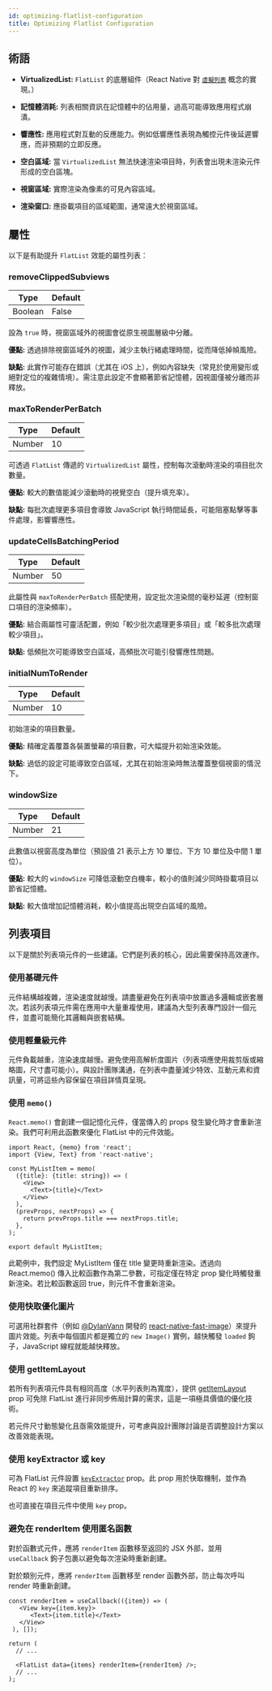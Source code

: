 ```yaml
---
id: optimizing-flatlist-configuration
title: Optimizing Flatlist Configuration
---
```


## 術語

- **VirtualizedList:** `FlatList` 的底層組件（React Native 對 [`虛擬列表`](https://bvaughn.github.io/react-virtualized/#/components/List) 概念的實現。）

- **記憶體消耗:** 列表相關資訊在記憶體中的佔用量，過高可能導致應用程式崩潰。

- **響應性:** 應用程式對互動的反應能力。例如低響應性表現為觸控元件後延遲響應，而非預期的立即反應。

- **空白區域:** 當 `VirtualizedList` 無法快速渲染項目時，列表會出現未渲染元件形成的空白區塊。

- **視窗區域:** 實際渲染為像素的可見內容區域。

- **渲染窗口:** 應掛載項目的區域範圍，通常遠大於視窗區域。

## 屬性

以下是有助提升 `FlatList` 效能的屬性列表：

### removeClippedSubviews

| Type    | Default |
| ------- | ------- |
| Boolean | False   |

設為 `true` 時，視窗區域外的視圖會從原生視圖層級中分離。

**優點:** 透過排除視窗區域外的視圖，減少主執行緒處理時間，從而降低掉幀風險。

**缺點:** 此實作可能存在錯誤（尤其在 iOS 上），例如內容缺失（常見於使用變形或絕對定位的複雜情境）。需注意此設定不會顯著節省記憶體，因視圖僅被分離而非釋放。

### maxToRenderPerBatch

| Type   | Default |
| ------ | ------- |
| Number | 10      |

可透過 `FlatList` 傳遞的 `VirtualizedList` 屬性，控制每次滾動時渲染的項目批次數量。

**優點:** 較大的數值能減少滾動時的視覺空白（提升填充率）。

**缺點:** 每批次處理更多項目會導致 JavaScript 執行時間延長，可能阻塞點擊等事件處理，影響響應性。

### updateCellsBatchingPeriod

| Type   | Default |
| ------ | ------- |
| Number | 50      |

此屬性與 `maxToRenderPerBatch` 搭配使用，設定批次渲染間的毫秒延遲（控制窗口項目的渲染頻率）。

**優點:** 結合兩屬性可靈活配置，例如「較少批次處理更多項目」或「較多批次處理較少項目」。

**缺點:** 低頻批次可能導致空白區域，高頻批次可能引發響應性問題。

### initialNumToRender

| Type   | Default |
| ------ | ------- |
| Number | 10      |

初始渲染的項目數量。

**優點:** 精確定義覆蓋各裝置螢幕的項目數，可大幅提升初始渲染效能。

**缺點:** 過低的設定可能導致空白區域，尤其在初始渲染時無法覆蓋整個視窗的情況下。

### windowSize

| Type   | Default |
| ------ | ------- |
| Number | 21      |

此數值以視窗高度為單位（預設值 21 表示上方 10 單位、下方 10 單位及中間 1 單位）。

**優點:** 較大的 `windowSize` 可降低滾動空白機率，較小的值則減少同時掛載項目以節省記憶體。

**缺點:** 較大值增加記憶體消耗，較小值提高出現空白區域的風險。

## 列表項目

以下是關於列表項元件的一些建議。它們是列表的核心，因此需要保持高效運作。

### 使用基礎元件

元件結構越複雜，渲染速度就越慢。請盡量避免在列表項中放置過多邏輯或嵌套層次。若該列表項元件需在應用中大量重複使用，建議為大型列表專門設計一個元件，並盡可能簡化其邏輯與嵌套結構。

### 使用輕量級元件

元件負載越重，渲染速度越慢。避免使用高解析度圖片（列表項應使用裁剪版或縮略圖，尺寸盡可能小）。與設計團隊溝通，在列表中盡量減少特效、互動元素和資訊量，可將這些內容保留在項目詳情頁呈現。

### 使用 `memo()`

`React.memo()` 會創建一個記憶化元件，僅當傳入的 props 發生變化時才會重新渲染。我們可利用此函數來優化 FlatList 中的元件效能。

```tsx
import React, {memo} from 'react';
import {View, Text} from 'react-native';

const MyListItem = memo(
  ({title}: {title: string}) => (
    <View>
      <Text>{title}</Text>
    </View>
  ),
  (prevProps, nextProps) => {
    return prevProps.title === nextProps.title;
  },
);

export default MyListItem;
```

此範例中，我們設定 MyListItem 僅在 title 變更時重新渲染。透過向 React.memo() 傳入比較函數作為第二參數，可指定僅在特定 prop 變化時觸發重新渲染。若比較函數返回 true，則元件不會重新渲染。

### 使用快取優化圖片

可選用社群套件（例如 [@DylanVann](https://github.com/DylanVann) 開發的 [react-native-fast-image](https://github.com/DylanVann/react-native-fast-image)）來提升圖片效能。列表中每個圖片都是獨立的 `new Image()` 實例，越快觸發 `loaded` 鉤子，JavaScript 線程就能越快釋放。

### 使用 getItemLayout

若所有列表項元件具有相同高度（水平列表則為寬度），提供 [getItemLayout](flatlist#getitemlayout) prop 可免除 FlatList 進行非同步佈局計算的需求，這是一項極具價值的優化技術。

若元件尺寸動態變化且亟需效能提升，可考慮與設計團隊討論是否調整設計方案以改善效能表現。

### 使用 keyExtractor 或 key

可為 FlatList 元件設置 [`keyExtractor`](flatlist#keyextractor) prop。此 prop 用於快取機制，並作為 React 的 `key` 來追蹤項目重新排序。

也可直接在項目元件中使用 `key` prop。

### 避免在 renderItem 使用匿名函數

對於函數式元件，應將 `renderItem` 函數移至返回的 JSX 外部，並用 `useCallback` 鉤子包裹以避免每次渲染時重新創建。

對於類別元件，應將 `renderItem` 函數移至 render 函數外部，防止每次呼叫 render 時重新創建。

```tsx
const renderItem = useCallback(({item}) => (
   <View key={item.key}>
      <Text>{item.title}</Text>
   </View>
 ), []);

return (
  // ...

  <FlatList data={items} renderItem={renderItem} />;
  // ...
);
```